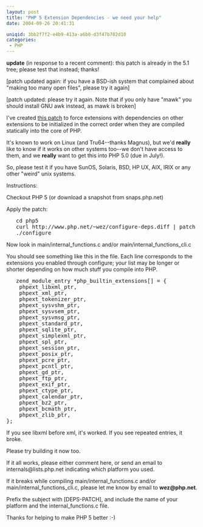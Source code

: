 ```yaml
---
layout: post
title: "PHP 5 Extension Dependencies - we need your help"
date: 2004-09-26 20:41:31

uniqid: 3bb2f7f2-e4b9-413a-a6b0-d3f47b702d10
categories: 
 - PHP
---
```

<p><b>update</b> (in response to a recent comment): this patch is already in the 5.1 tree; please test that instead; thanks!   </p>
<p>[patch updated again: if you have a BSD-ish system that complained about &quot;making too many open files&quot;, please try it again]   </p>
<p>[patch updated: please try it again.  Note that if you only have &quot;mawk&quot; you should install GNU awk instead, as mawk is broken]   </p>
<p>I've created <a href="http://www.php.net/~wez/configure-deps.diff">this patch</a> to force extensions with dependencies on other extensions to be initialized in the correct order when they are compiled statically into the core of PHP.   </p>
<p>It's known to work on Linux (and Tru64--thanks Magnus), but we'd <b>really</b> like to know if it works on other systems too--we don't have access to them, and we <b>really</b> want to get this into PHP 5.0 (due in July!).   </p>
<p>So, please test it if you have SunOS, Solaris, BSD, HP UX, AIX, IRIX or any other &quot;weird&quot; unix systems.   </p>
<p>Instructions:   </p>
<p>Checkout PHP 5 (or download a snapshot from snaps.php.net)   </p>
<p>Apply the patch:   </p>
<pre>   cd php5
   curl http://www.php.net/~wez/configure-deps.diff | patch -p0
   ./configure
</pre><p>Now look in main/internal_functions.c and/or main/internal_functions_cli.c   </p>
<p>You should see something like this in the file.  Each line corresponds to the extensions you enabled through configure; your list may be longer or shorter depending on how much stuff you compile into PHP.   </p>
<pre>   zend_module_entry *php_builtin_extensions[] = {
	phpext_libxml_ptr,
	phpext_xml_ptr,
	phpext_tokenizer_ptr,
	phpext_sysvshm_ptr,
	phpext_sysvsem_ptr,
	phpext_sysvmsg_ptr,
	phpext_standard_ptr,
	phpext_sqlite_ptr,
	phpext_simplexml_ptr,
	phpext_spl_ptr,
	phpext_session_ptr,
	phpext_posix_ptr,
	phpext_pcre_ptr,
	phpext_pcntl_ptr,
	phpext_gd_ptr,
	phpext_ftp_ptr,
	phpext_exif_ptr,
	phpext_ctype_ptr,
	phpext_calendar_ptr,
	phpext_bz2_ptr,
	phpext_bcmath_ptr,
	phpext_zlib_ptr,
};
</pre><p>If you see libxml before xml, it's worked. If you see repeated entries, it broke.   </p>
<p>Please try building it now too.   </p>
<p>If it all works, please either comment here, or send an email to internals@lists.php.net indicating which platform you used.   </p>
<p>If it breaks while compiling main/internal_functions.c and/or main/internal_functions_cli.c, please let me know by email to <b>wez@php.net</b>.   </p>
<p>Prefix the subject with [DEPS-PATCH], and include the name of your platform and the internal_functions.c file.   </p>
<p>Thanks for helping to make PHP 5 better :-)   </p>
